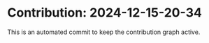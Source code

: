 # Contribution: 2024-12-15-20-34
This is an automated commit to keep the contribution graph active.
